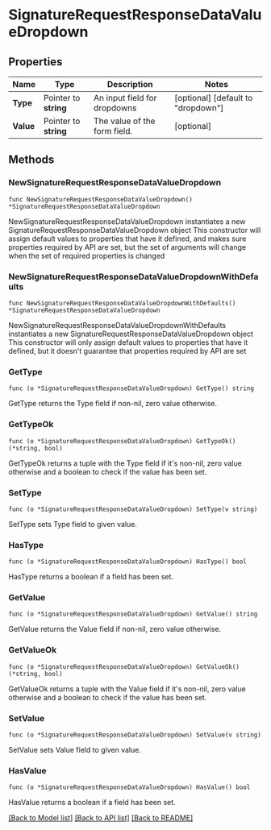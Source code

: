 # SignatureRequestResponseDataValueDropdown

## Properties

Name | Type | Description | Notes
------------ | ------------- | ------------- | -------------
**Type** | Pointer to **string** | An input field for dropdowns | [optional] [default to "dropdown"]
**Value** | Pointer to **string** | The value of the form field. | [optional] 

## Methods

### NewSignatureRequestResponseDataValueDropdown

`func NewSignatureRequestResponseDataValueDropdown() *SignatureRequestResponseDataValueDropdown`

NewSignatureRequestResponseDataValueDropdown instantiates a new SignatureRequestResponseDataValueDropdown object
This constructor will assign default values to properties that have it defined,
and makes sure properties required by API are set, but the set of arguments
will change when the set of required properties is changed

### NewSignatureRequestResponseDataValueDropdownWithDefaults

`func NewSignatureRequestResponseDataValueDropdownWithDefaults() *SignatureRequestResponseDataValueDropdown`

NewSignatureRequestResponseDataValueDropdownWithDefaults instantiates a new SignatureRequestResponseDataValueDropdown object
This constructor will only assign default values to properties that have it defined,
but it doesn't guarantee that properties required by API are set

### GetType

`func (o *SignatureRequestResponseDataValueDropdown) GetType() string`

GetType returns the Type field if non-nil, zero value otherwise.

### GetTypeOk

`func (o *SignatureRequestResponseDataValueDropdown) GetTypeOk() (*string, bool)`

GetTypeOk returns a tuple with the Type field if it's non-nil, zero value otherwise
and a boolean to check if the value has been set.

### SetType

`func (o *SignatureRequestResponseDataValueDropdown) SetType(v string)`

SetType sets Type field to given value.

### HasType

`func (o *SignatureRequestResponseDataValueDropdown) HasType() bool`

HasType returns a boolean if a field has been set.

### GetValue

`func (o *SignatureRequestResponseDataValueDropdown) GetValue() string`

GetValue returns the Value field if non-nil, zero value otherwise.

### GetValueOk

`func (o *SignatureRequestResponseDataValueDropdown) GetValueOk() (*string, bool)`

GetValueOk returns a tuple with the Value field if it's non-nil, zero value otherwise
and a boolean to check if the value has been set.

### SetValue

`func (o *SignatureRequestResponseDataValueDropdown) SetValue(v string)`

SetValue sets Value field to given value.

### HasValue

`func (o *SignatureRequestResponseDataValueDropdown) HasValue() bool`

HasValue returns a boolean if a field has been set.


[[Back to Model list]](../README.md#documentation-for-models) [[Back to API list]](../README.md#documentation-for-api-endpoints) [[Back to README]](../README.md)


